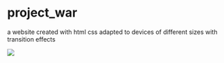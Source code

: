# project_war

a website created with html css adapted to devices of different sizes with transition effects

![](wargif.gif)

